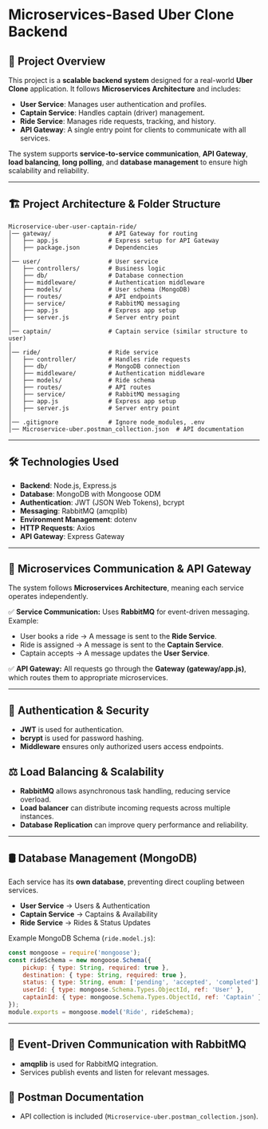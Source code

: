 # Microservices-Based Uber Clone Backend

## 📌 Project Overview
This project is a **scalable backend system** designed for a real-world **Uber Clone** application. It follows **Microservices Architecture** and includes:

- **User Service**: Manages user authentication and profiles.
- **Captain Service**: Handles captain (driver) management.
- **Ride Service**: Manages ride requests, tracking, and history.
- **API Gateway**: A single entry point for clients to communicate with all services.

The system supports **service-to-service communication**, **API Gateway**, **load balancing**, **long polling**, and **database management** to ensure high scalability and reliability.

---

## 🏗️ Project Architecture & Folder Structure
```
Microservice-uber-user-captain-ride/
│── gateway/                # API Gateway for routing
│   ├── app.js              # Express setup for API Gateway
│   ├── package.json        # Dependencies
│
│── user/                   # User service
│   ├── controllers/        # Business logic
│   ├── db/                 # Database connection
│   ├── middleware/         # Authentication middleware
│   ├── models/             # User schema (MongoDB)
│   ├── routes/             # API endpoints
│   ├── service/            # RabbitMQ messaging
│   ├── app.js              # Express app setup
│   ├── server.js           # Server entry point
│
│── captain/                # Captain service (similar structure to user)
│
│── ride/                   # Ride service
│   ├── controller/         # Handles ride requests
│   ├── db/                 # MongoDB connection
│   ├── middleware/         # Authentication middleware
│   ├── models/             # Ride schema
│   ├── routes/             # API routes
│   ├── service/            # RabbitMQ messaging
│   ├── app.js              # Express app setup
│   ├── server.js           # Server entry point
│
│── .gitignore              # Ignore node_modules, .env
│── Microservice-uber.postman_collection.json  # API documentation
```

---

## 🛠️ Technologies Used
- **Backend**: Node.js, Express.js
- **Database**: MongoDB with Mongoose ODM
- **Authentication**: JWT (JSON Web Tokens), bcrypt
- **Messaging**: RabbitMQ (amqplib)
- **Environment Management**: dotenv
- **HTTP Requests**: Axios
- **API Gateway**: Express Gateway


---

## 🔄 Microservices Communication & API Gateway
The system follows **Microservices Architecture**, meaning each service operates independently.

✅ **Service Communication:** Uses **RabbitMQ** for event-driven messaging. Example:
- User books a ride → A message is sent to the **Ride Service**.
- Ride is assigned → A message is sent to the **Captain Service**.
- Captain accepts → A message updates the **User Service**.

✅ **API Gateway:** All requests go through the **Gateway (gateway/app.js)**, which routes them to appropriate microservices.

---

## 🔐 Authentication & Security
- **JWT** is used for authentication.
- **bcrypt** is used for password hashing.
- **Middleware** ensures only authorized users access endpoints.

## ⚖️ Load Balancing & Scalability
- **RabbitMQ** allows asynchronous task handling, reducing service overload.
- **Load balancer** can distribute incoming requests across multiple instances.
- **Database Replication** can improve query performance and reliability.

---
## 🛢️ Database Management (MongoDB)
Each service has its **own database**, preventing direct coupling between services.

- **User Service** → Users & Authentication
- **Captain Service** → Captains & Availability
- **Ride Service** → Rides & Status Updates

Example MongoDB Schema (`ride.model.js`):
```js
const mongoose = require('mongoose');
const rideSchema = new mongoose.Schema({
    pickup: { type: String, required: true },
    destination: { type: String, required: true },
    status: { type: String, enum: ['pending', 'accepted', 'completed'], default: 'pending' },
    userId: { type: mongoose.Schema.Types.ObjectId, ref: 'User' },
    captainId: { type: mongoose.Schema.Types.ObjectId, ref: 'Captain' }
});
module.exports = mongoose.model('Ride', rideSchema);
```

---

## 📨 Event-Driven Communication with RabbitMQ
- **amqplib** is used for RabbitMQ integration.
- Services publish events and listen for relevant messages.

## 📖 Postman Documentation
- API collection is included (`Microservice-uber.postman_collection.json`).
  

